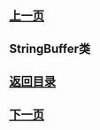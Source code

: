 ## [上一页](course41)
## StringBuffer类






## [返回目录](https://wuchengcheng110120.github.io/aliyunjava3/list)
## [下一页](course43)
